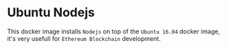 # Ubuntu Nodejs

This docker image installs `Nodejs` on top of the `Ubuntu 16.04` docker image, it's very usefull for `Ethereum Blockchain` development.
